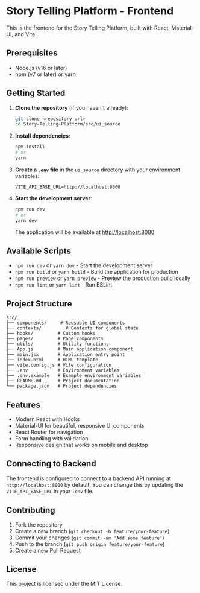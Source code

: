 # Story Telling Platform - Frontend

This is the frontend for the Story Telling Platform, built with React, Material-UI, and Vite.

## Prerequisites

- Node.js (v16 or later)
- npm (v7 or later) or yarn

## Getting Started

1. **Clone the repository** (if you haven't already):
   ```bash
   git clone <repository-url>
   cd Story-Telling-Platform/src/ui_source
   ```

2. **Install dependencies**:
   ```bash
   npm install
   # or
   yarn
   ```

3. **Create a `.env` file** in the `ui_source` directory with your environment variables:
   ```env
   VITE_API_BASE_URL=http://localhost:8000
   ```

4. **Start the development server**:
   ```bash
   npm run dev
   # or
   yarn dev
   ```

   The application will be available at [http://localhost:8080](http://localhost:8080)

## Available Scripts

- `npm run dev` or `yarn dev` - Start the development server
- `npm run build` or `yarn build` - Build the application for production
- `npm run preview` or `yarn preview` - Preview the production build locally
- `npm run lint` or `yarn lint` - Run ESLint

## Project Structure

```
src/
├── components/     # Reusable UI components
├── contexts/         # Contexts for global state
├── hooks/         # Custom hooks
├── pages/         # Page components
├── utils/         # Utility functions
├── App.js         # Main application component
├── main.jsx       # Application entry point
├── index.html     # HTML template
├── vite.config.js # Vite configuration
├── .env           # Environment variables
├── .env.example   # Example environment variables
├── README.md      # Project documentation
└── package.json   # Project dependencies
```

## Features

- Modern React with Hooks
- Material-UI for beautiful, responsive UI components
- React Router for navigation
- Form handling with validation
- Responsive design that works on mobile and desktop

## Connecting to Backend

The frontend is configured to connect to a backend API running at `http://localhost:8000` by default. You can change this by updating the `VITE_API_BASE_URL` in your `.env` file.

## Contributing

1. Fork the repository
2. Create a new branch (`git checkout -b feature/your-feature`)
3. Commit your changes (`git commit -am 'Add some feature'`)
4. Push to the branch (`git push origin feature/your-feature`)
5. Create a new Pull Request

## License

This project is licensed under the MIT License.
